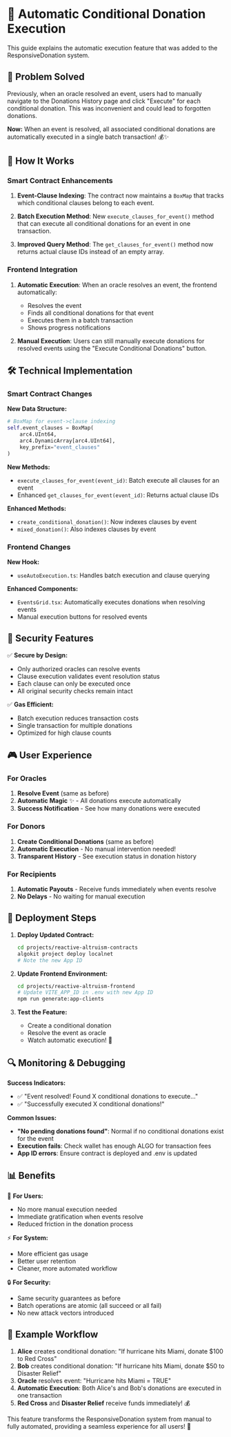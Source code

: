 # 🚀 Automatic Conditional Donation Execution

This guide explains the automatic execution feature that was added to the ResponsiveDonation system.

## 🎯 **Problem Solved**

Previously, when an oracle resolved an event, users had to manually navigate to the Donations History page and click "Execute" for each conditional donation. This was inconvenient and could lead to forgotten donations.

**Now:** When an event is resolved, all associated conditional donations are automatically executed in a single batch transaction! 💰✨

## 🔧 **How It Works**

### Smart Contract Enhancements

1. **Event-Clause Indexing**: The contract now maintains a `BoxMap` that tracks which conditional clauses belong to each event.

2. **Batch Execution Method**: New `execute_clauses_for_event()` method that can execute all conditional donations for an event in one transaction.

3. **Improved Query Method**: The `get_clauses_for_event()` method now returns actual clause IDs instead of an empty array.

### Frontend Integration

1. **Automatic Execution**: When an oracle resolves an event, the frontend automatically:
   - Resolves the event
   - Finds all conditional donations for that event
   - Executes them in a batch transaction
   - Shows progress notifications

2. **Manual Execution**: Users can still manually execute donations for resolved events using the "Execute Conditional Donations" button.

## 🛠 **Technical Implementation**

### Smart Contract Changes

**New Data Structure:**
```python
# BoxMap for event->clause indexing
self.event_clauses = BoxMap(
    arc4.UInt64,
    arc4.DynamicArray[arc4.UInt64],
    key_prefix="event_clauses"
)
```

**New Methods:**
- `execute_clauses_for_event(event_id)`: Batch execute all clauses for an event
- Enhanced `get_clauses_for_event(event_id)`: Returns actual clause IDs

**Enhanced Methods:**
- `create_conditional_donation()`: Now indexes clauses by event
- `mixed_donation()`: Also indexes clauses by event

### Frontend Changes

**New Hook:**
- `useAutoExecution.ts`: Handles batch execution and clause querying

**Enhanced Components:**
- `EventsGrid.tsx`: Automatically executes donations when resolving events
- Manual execution buttons for resolved events

## 🔐 **Security Features**

✅ **Secure by Design:**
- Only authorized oracles can resolve events
- Clause execution validates event resolution status
- Each clause can only be executed once
- All original security checks remain intact

✅ **Gas Efficient:**
- Batch execution reduces transaction costs
- Single transaction for multiple donations
- Optimized for high clause counts

## 🎮 **User Experience**

### For Oracles
1. **Resolve Event** (same as before)
2. **Automatic Magic** ✨ - All donations execute automatically
3. **Success Notification** - See how many donations were executed

### For Donors
1. **Create Conditional Donations** (same as before)
2. **Automatic Execution** - No manual intervention needed!
3. **Transparent History** - See execution status in donation history

### For Recipients
1. **Automatic Payouts** - Receive funds immediately when events resolve
2. **No Delays** - No waiting for manual execution

## 🚀 **Deployment Steps**

1. **Deploy Updated Contract:**
   ```bash
   cd projects/reactive-altruism-contracts
   algokit project deploy localnet
   # Note the new App ID
   ```

2. **Update Frontend Environment:**
   ```bash
   cd projects/reactive-altruism-frontend
   # Update VITE_APP_ID in .env with new App ID
   npm run generate:app-clients
   ```

3. **Test the Feature:**
   - Create a conditional donation
   - Resolve the event as oracle
   - Watch automatic execution! 🎉

## 🔍 **Monitoring & Debugging**

**Success Indicators:**
- ✅ "Event resolved! Found X conditional donations to execute..."
- ✅ "Successfully executed X conditional donations!"

**Common Issues:**
- **"No pending donations found"**: Normal if no conditional donations exist for the event
- **Execution fails**: Check wallet has enough ALGO for transaction fees
- **App ID errors**: Ensure contract is deployed and .env is updated

## 📊 **Benefits**

🎯 **For Users:**
- No more manual execution needed
- Immediate gratification when events resolve
- Reduced friction in the donation process

⚡ **For System:**
- More efficient gas usage
- Better user retention
- Cleaner, more automated workflow

🔒 **For Security:**
- Same security guarantees as before
- Batch operations are atomic (all succeed or all fail)
- No new attack vectors introduced

## 🎉 **Example Workflow**

1. **Alice** creates conditional donation: "If hurricane hits Miami, donate $100 to Red Cross"
2. **Bob** creates conditional donation: "If hurricane hits Miami, donate $50 to Disaster Relief"
3. **Oracle** resolves event: "Hurricane hits Miami = TRUE"
4. **Automatic Execution**: Both Alice's and Bob's donations are executed in one transaction
5. **Red Cross** and **Disaster Relief** receive funds immediately! 💰

This feature transforms the ResponsiveDonation system from manual to fully automated, providing a seamless experience for all users! 🚀
